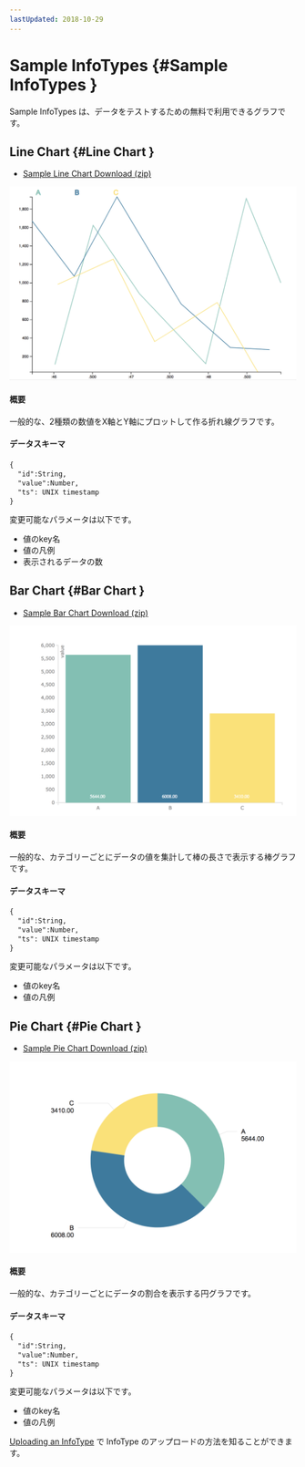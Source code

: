 ```yaml
---
lastUpdated: 2018-10-29
---
```


# Sample InfoTypes  {#Sample InfoTypes }

Sample InfoTypes は、データをテストするための無料で利用できるグラフです。

## Line Chart  {#Line Chart }

<ul> 
  <li><a href="/_asset/sample/linechart.zip" target="_blank">Sample Line Chart Download (zip)</a></li> 
</ul> 

![linechart](./../../img/InfoMotion/InfoType/linechart.png)

#### 概要

一般的な、2種類の数値をX軸とY軸にプロットして作る折れ線グラフです。


#### データスキーマ

```
{
  "id":String,
  "value":Number,
  "ts": UNIX timestamp
}
```

変更可能なパラメータは以下です。

- 値のkey名 
- 値の凡例 
- 表示されるデータの数 

## Bar Chart  {#Bar Chart }

<ul> 
  <li><a href="/_asset/sample/barchart.zip" target="_blank">Sample Bar Chart Download (zip)</a>
  </li> 
</ul> 

![barchart](./../../img/InfoMotion/InfoType/barchart.png)

#### 概要

一般的な、カテゴリーごとにデータの値を集計して棒の長さで表示する棒グラフです。

#### データスキーマ

```
{
  "id":String,
  "value":Number,
  "ts": UNIX timestamp
}
```

変更可能なパラメータは以下です。

- 値のkey名
- 値の凡例 

## Pie Chart  {#Pie Chart }

<ul> 
  <li> 
    <a href="/_asset/sample/piechart.zip" target="_blank">Sample Pie Chart Download (zip)</a></li> 
</ul> 

![piechart](./../../img/InfoMotion/InfoType/piechart.png)


#### 概要

一般的な、カテゴリーごとにデータの割合を表示する円グラフです。

#### データスキーマ

```
{
  "id":String,
  "value":Number,
  "ts": UNIX timestamp
}
```

変更可能なパラメータは以下です。

- 値のkey名
- 値の凡例 

[Uploading an InfoType](./UploadInfoType.md) で InfoType のアップロードの方法を知ることができます。